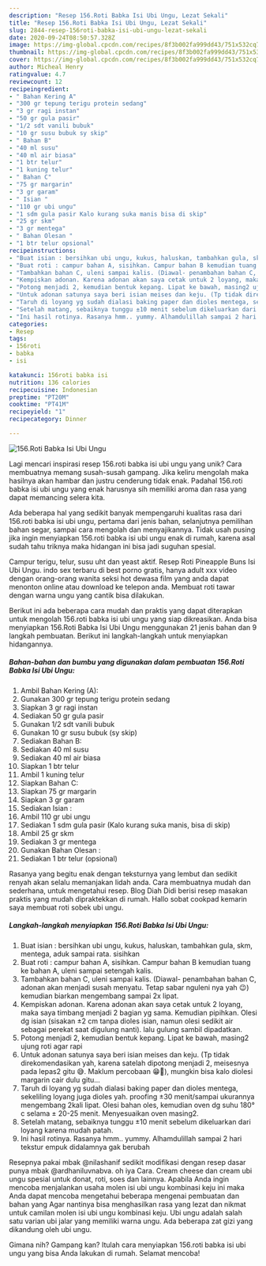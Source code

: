 ```yaml
---
description: "Resep 156.Roti Babka Isi Ubi Ungu, Lezat Sekali"
title: "Resep 156.Roti Babka Isi Ubi Ungu, Lezat Sekali"
slug: 2844-resep-156roti-babka-isi-ubi-ungu-lezat-sekali
date: 2020-09-24T08:50:57.328Z
image: https://img-global.cpcdn.com/recipes/8f3b002fa999dd43/751x532cq70/156roti-babka-isi-ubi-ungu-foto-resep-utama.jpg
thumbnail: https://img-global.cpcdn.com/recipes/8f3b002fa999dd43/751x532cq70/156roti-babka-isi-ubi-ungu-foto-resep-utama.jpg
cover: https://img-global.cpcdn.com/recipes/8f3b002fa999dd43/751x532cq70/156roti-babka-isi-ubi-ungu-foto-resep-utama.jpg
author: Micheal Henry
ratingvalue: 4.7
reviewcount: 12
recipeingredient:
- " Bahan Kering A"
- "300 gr tepung terigu protein sedang"
- "3 gr ragi instan"
- "50 gr gula pasir"
- "1/2 sdt vanili bubuk"
- "10 gr susu bubuk sy skip"
- " Bahan B"
- "40 ml susu"
- "40 ml air biasa"
- "1 btr telur"
- "1 kuning telur"
- " Bahan C"
- "75 gr margarin"
- "3 gr garam"
- " Isian "
- "110 gr ubi ungu"
- "1 sdm gula pasir Kalo kurang suka manis bisa di skip"
- "25 gr skm"
- "3 gr mentega"
- " Bahan Olesan "
- "1 btr telur opsional"
recipeinstructions:
- "Buat isian : bersihkan ubi ungu, kukus, haluskan, tambahkan gula, skm, mentega, aduk sampai rata. sisihkan"
- "Buat roti : campur bahan A, sisihkan. Campur bahan B kemudian tuang ke bahan A, uleni sampai setengah kalis."
- "Tambahkan bahan C, uleni sampai kalis. (Diawal- penambahan bahan C, adonan akan menjadi susah menyatu. Tetap sabar nguleni nya yah 😉) kemudian biarkan mengembang sampai 2x lipat."
- "Kempiskan adonan. Karena adonan akan saya cetak untuk 2 loyang, maka saya timbang menjadi 2 bagian yg sama. Kemudian pipihkan. Olesi dg isian (sisakan ±2 cm tanpa dioles isian, namun olesi sedikit air sebagai perekat saat digulung nanti). lalu gulung sambil dipadatkan."
- "Potong menjadi 2, kemudian bentuk kepang. Lipat ke bawah, masing2 ujung roti agar rapi"
- "Untuk adonan satunya saya beri isian meises dan keju. (Tp tidak direkomendasikan yah, karena satelah dipotong menjadi 2, meisesnya pada lepas2 gitu 😅. Maklum percobaan 😁🤭), mungkin bisa kalo diolesi margarin cair dulu gitu..."
- "Taruh di loyang yg sudah dialasi baking paper dan dioles mentega, sekeliling loyang juga dioles yah. proofing ±30 menit/sampai ukurannya mengembang 2kali lipat. Olesi bahan oles, kemudian oven dg suhu 180° c selama ± 20-25 menit. Menyesuaikan oven masing2."
- "Setelah matang, sebaiknya tunggu ±10 menit sebelum dikeluarkan dari loyang karena mudah patah."
- "Ini hasil rotinya. Rasanya hmm.. yummy. Alhamdulillah sampai 2 hari tekstur empuk didalamnya gak berubah"
categories:
- Resep
tags:
- 156roti
- babka
- isi

katakunci: 156roti babka isi 
nutrition: 136 calories
recipecuisine: Indonesian
preptime: "PT20M"
cooktime: "PT41M"
recipeyield: "1"
recipecategory: Dinner

---
```



![156.Roti Babka Isi Ubi Ungu](https://img-global.cpcdn.com/recipes/8f3b002fa999dd43/751x532cq70/156roti-babka-isi-ubi-ungu-foto-resep-utama.jpg)

Lagi mencari inspirasi resep 156.roti babka isi ubi ungu yang unik? Cara membuatnya memang susah-susah gampang. Jika keliru mengolah maka hasilnya akan hambar dan justru cenderung tidak enak. Padahal 156.roti babka isi ubi ungu yang enak harusnya sih memiliki aroma dan rasa yang dapat memancing selera kita.

Ada beberapa hal yang sedikit banyak mempengaruhi kualitas rasa dari 156.roti babka isi ubi ungu, pertama dari jenis bahan, selanjutnya pemilihan bahan segar, sampai cara mengolah dan menyajikannya. Tidak usah pusing jika ingin menyiapkan 156.roti babka isi ubi ungu enak di rumah, karena asal sudah tahu triknya maka hidangan ini bisa jadi suguhan spesial.

Campur terigu, telur, susu uht dan yeast aktif. Resep Roti Pineapple Buns Isi Ubi Ungu. indo sex terbaru di best porno gratis, hanya adult xxx video dengan orang-orang wanita seksi hot dewasa film yang anda dapat menonton online atau download ke telepon anda. Membuat roti tawar dengan warna ungu yang cantik bisa dilakukan.


Berikut ini ada beberapa cara mudah dan praktis yang dapat diterapkan untuk mengolah 156.roti babka isi ubi ungu yang siap dikreasikan. Anda bisa menyiapkan 156.Roti Babka Isi Ubi Ungu menggunakan 21 jenis bahan dan 9 langkah pembuatan. Berikut ini langkah-langkah untuk menyiapkan hidangannya.

<!--inarticleads1-->

##### Bahan-bahan dan bumbu yang digunakan dalam pembuatan 156.Roti Babka Isi Ubi Ungu:

1. Ambil  Bahan Kering (A):
1. Gunakan 300 gr tepung terigu protein sedang
1. Siapkan 3 gr ragi instan
1. Sediakan 50 gr gula pasir
1. Gunakan 1/2 sdt vanili bubuk
1. Gunakan 10 gr susu bubuk (sy skip)
1. Sediakan  Bahan B:
1. Sediakan 40 ml susu
1. Sediakan 40 ml air biasa
1. Siapkan 1 btr telur
1. Ambil 1 kuning telur
1. Siapkan  Bahan C:
1. Siapkan 75 gr margarin
1. Siapkan 3 gr garam
1. Sediakan  Isian :
1. Ambil 110 gr ubi ungu
1. Sediakan 1 sdm gula pasir (Kalo kurang suka manis, bisa di skip)
1. Ambil 25 gr skm
1. Sediakan 3 gr mentega
1. Gunakan  Bahan Olesan :
1. Sediakan 1 btr telur (opsional)


Rasanya yang begitu enak dengan teksturnya yang lembut dan sedikit renyah akan selalu memanjakan lidah anda. Cara membuatnya mudah dan sederhana, untuk mengetahui resep. Blog Diah Didi berisi resep masakan praktis yang mudah dipraktekkan di rumah. Hallo sobat cookpad kemarin saya membuat roti sobek ubi ungu. 

<!--inarticleads2-->

##### Langkah-langkah menyiapkan 156.Roti Babka Isi Ubi Ungu:

1. Buat isian : bersihkan ubi ungu, kukus, haluskan, tambahkan gula, skm, mentega, aduk sampai rata. sisihkan
1. Buat roti : campur bahan A, sisihkan. Campur bahan B kemudian tuang ke bahan A, uleni sampai setengah kalis.
1. Tambahkan bahan C, uleni sampai kalis. (Diawal- penambahan bahan C, adonan akan menjadi susah menyatu. Tetap sabar nguleni nya yah 😉) kemudian biarkan mengembang sampai 2x lipat.
1. Kempiskan adonan. Karena adonan akan saya cetak untuk 2 loyang, maka saya timbang menjadi 2 bagian yg sama. Kemudian pipihkan. Olesi dg isian (sisakan ±2 cm tanpa dioles isian, namun olesi sedikit air sebagai perekat saat digulung nanti). lalu gulung sambil dipadatkan.
1. Potong menjadi 2, kemudian bentuk kepang. Lipat ke bawah, masing2 ujung roti agar rapi
1. Untuk adonan satunya saya beri isian meises dan keju. (Tp tidak direkomendasikan yah, karena satelah dipotong menjadi 2, meisesnya pada lepas2 gitu 😅. Maklum percobaan 😁🤭), mungkin bisa kalo diolesi margarin cair dulu gitu...
1. Taruh di loyang yg sudah dialasi baking paper dan dioles mentega, sekeliling loyang juga dioles yah. proofing ±30 menit/sampai ukurannya mengembang 2kali lipat. Olesi bahan oles, kemudian oven dg suhu 180° c selama ± 20-25 menit. Menyesuaikan oven masing2.
1. Setelah matang, sebaiknya tunggu ±10 menit sebelum dikeluarkan dari loyang karena mudah patah.
1. Ini hasil rotinya. Rasanya hmm.. yummy. Alhamdulillah sampai 2 hari tekstur empuk didalamnya gak berubah


Resepnya pakai mbak @nilashanif sedikit modifikasi dengan resep dasar punya mbak @ardhaniluvnabva. oh iya Cara. Cream cheese dan cream ubi ungu spesial untuk donat, roti, soes dan lainnya. Apabila Anda ingin mencoba menjalankan usaha molen isi ubi ungu kombinasi keju ini maka Anda dapat mencoba mengetahui beberapa mengenai pembuatan dan bahan yang Agar nantinya bisa menghasilkan rasa yang lezat dan nikmat untuk camilan molen isi ubi ungu kombinasi keju. Ubi ungu adalah salah satu varian ubi jalar yang memiliki warna ungu. Ada beberapa zat gizi yang dikandung oleh ubi ungu. 

Gimana nih? Gampang kan? Itulah cara menyiapkan 156.roti babka isi ubi ungu yang bisa Anda lakukan di rumah. Selamat mencoba!
